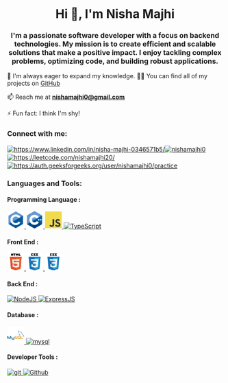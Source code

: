 <div align="center">
  <h1>Hi 👋, I'm Nisha Majhi</h1>
  <h3>I'm a passionate software developer with a focus on backend technologies. My mission is to create efficient and scalable solutions that make a positive impact. I enjoy tackling complex problems, optimizing code, and building robust applications.</h3>
</div>

<!--💼 Professional Experience

- [Previous Job 1]: Describe your role and key accomplishments.
- [Previous Job 2]: Explain your contributions and responsibilities.

### 🚀 Tech Stack

Here are some of the technologies I work with:

- Backend: Node.js, Express.js
- Databases: MYSQL,MONGODB
- Tools: [Mention any tools or methodologies you specialize in]
-->
 <!--<p align="left">
  <img src="https://komarev.com/ghpvc/?username=nishamajhi&label=Profile%20views&color=0e75b6&style=flat" alt="Profile Views"/>
</p>-->

🌱 I'm always eager to expand my knowledge.
👨‍💻 You can find all of my projects on [GitHub](https://github.com/NishaMajhi)

📫 Reach me at **nishamajhi0@gmail.com**

⚡ Fun fact: I think I'm shy!

<h3 align="left">Connect with me:</h3>
<p align="left">
 
<a href="[https://linkedin.com/in/https://www.linkedin.com/in/nisha-majhi-0346571b5/](https://www.linkedin.com/in/nisha-majhi-0346571b5/)" target="blank"><img align="center" src="https://raw.githubusercontent.com/rahuldkjain/github-profile-readme-generator/master/src/images/icons/Social/linked-in-alt.svg" alt="https://www.linkedin.com/in/nisha-majhi-0346571b5/" height="30" width="40" /></a><a href="https://twitter.com/nishamajhi0" target="blank"><img align="center" src="https://raw.githubusercontent.com/rahuldkjain/github-profile-readme-generator/master/src/images/icons/Social/twitter.svg" alt="nishamajhi0" height="30" width="40" /></a><a href="https://www.leetcode.com/https://leetcode.com/nishamajhi20/" target="blank"><img align="center" src="https://raw.githubusercontent.com/rahuldkjain/github-profile-readme-generator/master/src/images/icons/Social/leet-code.svg" alt="https://leetcode.com/nishamajhi20/" height="30" width="40" /></a><a href="https://auth.geeksforgeeks.org/user/https://auth.geeksforgeeks.org/user/nishamajhi0/practice" target="blank"><img align="center" src="https://raw.githubusercontent.com/rahuldkjain/github-profile-readme-generator/master/src/images/icons/Social/geeks-for-geeks.svg" alt="https://auth.geeksforgeeks.org/user/nishamajhi0/practice" height="30" width="40" /></a>

</p>

<h3 align="left">Languages and Tools:</h3>
<p align="left">  
<h4 align="left">Programming Language : </h4>
<a href="https://www.cprogramming.com/" target="_blank" rel="noreferrer"> <img src="https://raw.githubusercontent.com/devicons/devicon/master/icons/c/c-original.svg" alt="C" width="40" height="40"/> </a> <a href="https://www.w3schools.com/cpp/" target="_blank" rel="noreferrer"> <img src="https://raw.githubusercontent.com/devicons/devicon/master/icons/cplusplus/cplusplus-original.svg" alt="cplusplus" width="40" height="40"/> </a> <a href="https://developer.mozilla.org/en-US/docs/Web/JavaScript" target="_blank" rel="noreferrer"> <img src="https://raw.githubusercontent.com/devicons/devicon/master/icons/javascript/javascript-original.svg" alt="JavaScript" width="40" height="40"/> </a> <a href="https://www.typescriptlang.org/docs/t" target="_blank" rel="noreferrer"> <img src="https://upload.wikimedia.org/wikipedia/commons/thumb/4/4c/Typescript_logo_2020.svg/1200px-Typescript_logo_2020.svg.png" alt="TypeScript" width="40" height="40"/> </a> 
</p>

<p align="left">
<h4 align="left">Front End : </h4>
<a href="https://www.w3.org/html/" target="_blank" rel="noreferrer"> <img src="https://raw.githubusercontent.com/devicons/devicon/master/icons/html5/html5-original-wordmark.svg" alt="html5" width="40" height="40"/> </a> <a href="https://www.w3schools.com/css/" target="_blank" rel="noreferrer"> <img src="https://raw.githubusercontent.com/devicons/devicon/master/icons/css3/css3-original-wordmark.svg" alt="css3" width="40" height="40"/> </a> <a href="[https://www.w3schools.com/css/](https://nextjs.org/docs)" target="_blank" rel="noreferrer"> <img src="https://raw.githubusercontent.com/devicons/devicon/master/icons/css3/css3-original-wordmark.svg" alt="NextJS" width="40" height="40"/> </a>
</p>

<p align="left">
<h4 align="left">Back End : </h4>
<a href="https://nodejs.dev/en/about/" target="_blank" rel="noreferrer"> <img src="https://miro.medium.com/v2/resize:fit:800/1*bc9pmTiyKR0WNPka2w3e0Q.png" alt="NodeJS" width="40" height="40"/> </a> <a href="https://expressjs.com/" target="_blank" rel="noreferrer"> <img src="https://w7.pngwing.com/pngs/925/447/png-transparent-express-js-node-js-javascript-mongodb-node-js-text-trademark-logo.png" alt="ExpressJS" width="40" height="40"/> </a>
</p>


<p align="left">
<h4 align="left">Database : </h4>
<a href="https://www.mysql.com/" target="_blank" rel="noreferrer"> <img src="https://raw.githubusercontent.com/devicons/devicon/master/icons/mysql/mysql-original-wordmark.svg" alt="mysql" width="40" height="40"/> </a> <a href="https://www.mongodb.com/docs/manual/introduction/" target="_blank" rel="noreferrer"> <img src="https://repvue.imgix.net/a9yxc48y3ay5dm2udzwizc2bdyph" alt="mysql" width="40" height="40"/> </a> 
</p>

<p align="left">
<h4 align="left">Developer Tools : </h4>
<a href="https://git-scm.com/" target="_blank" rel="noreferrer"> <img src="https://www.vectorlogo.zone/logos/git-scm/git-scm-icon.svg" alt="git" width="40" height="40"/> </a> <a href="[https://git-scm.com/](https://docs.github.com/en)" target="_blank" rel="noreferrer"> <img src="https://www.vectorlogo.zone/logos/git-scm/git-scm-icon.svg" alt="Github" width="40" height="40"/> </a> 
</p>
